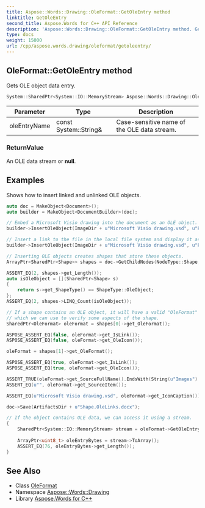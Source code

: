 ```yaml
---
title: Aspose::Words::Drawing::OleFormat::GetOleEntry method
linktitle: GetOleEntry
second_title: Aspose.Words for C++ API Reference
description: 'Aspose::Words::Drawing::OleFormat::GetOleEntry method. Gets OLE object data entry in C++.'
type: docs
weight: 15000
url: /cpp/aspose.words.drawing/oleformat/getoleentry/
---
```

## OleFormat::GetOleEntry method


Gets OLE object data entry.

```cpp
System::SharedPtr<System::IO::MemoryStream> Aspose::Words::Drawing::OleFormat::GetOleEntry(const System::String &oleEntryName)
```


| Parameter | Type | Description |
| --- | --- | --- |
| oleEntryName | const System::String\& | Case-sensitive name of the OLE data stream. |

### ReturnValue

An OLE data stream or **null**.

## Examples



Shows how to insert linked and unlinked OLE objects. 
```cpp
auto doc = MakeObject<Document>();
auto builder = MakeObject<DocumentBuilder>(doc);

// Embed a Microsoft Visio drawing into the document as an OLE object.
builder->InsertOleObject(ImageDir + u"Microsoft Visio drawing.vsd", u"Package", false, false, nullptr);

// Insert a link to the file in the local file system and display it as an icon.
builder->InsertOleObject(ImageDir + u"Microsoft Visio drawing.vsd", u"Package", true, true, nullptr);

// Inserting OLE objects creates shapes that store these objects.
ArrayPtr<SharedPtr<Shape>> shapes = doc->GetChildNodes(NodeType::Shape, true)->LINQ_OfType<SharedPtr<Shape>>()->LINQ_ToArray();

ASSERT_EQ(2, shapes->get_Length());
auto isOleObject = [](SharedPtr<Shape> s)
{
    return s->get_ShapeType() == ShapeType::OleObject;
};
ASSERT_EQ(2, shapes->LINQ_Count(isOleObject));

// If a shape contains an OLE object, it will have a valid "OleFormat" property,
// which we can use to verify some aspects of the shape.
SharedPtr<OleFormat> oleFormat = shapes[0]->get_OleFormat();

ASPOSE_ASSERT_EQ(false, oleFormat->get_IsLink());
ASPOSE_ASSERT_EQ(false, oleFormat->get_OleIcon());

oleFormat = shapes[1]->get_OleFormat();

ASPOSE_ASSERT_EQ(true, oleFormat->get_IsLink());
ASPOSE_ASSERT_EQ(true, oleFormat->get_OleIcon());

ASSERT_TRUE(oleFormat->get_SourceFullName().EndsWith(String(u"Images") + System::IO::Path::DirectorySeparatorChar + u"Microsoft Visio drawing.vsd"));
ASSERT_EQ(u"", oleFormat->get_SourceItem());

ASSERT_EQ(u"Microsoft Visio drawing.vsd", oleFormat->get_IconCaption());

doc->Save(ArtifactsDir + u"Shape.OleLinks.docx");

// If the object contains OLE data, we can access it using a stream.
{
    SharedPtr<System::IO::MemoryStream> stream = oleFormat->GetOleEntry(u"\x0001"
                                                                        u"CompObj");
    ArrayPtr<uint8_t> oleEntryBytes = stream->ToArray();
    ASSERT_EQ(76, oleEntryBytes->get_Length());
}
```

## See Also

* Class [OleFormat](../)
* Namespace [Aspose::Words::Drawing](../../)
* Library [Aspose.Words for C++](../../../)
